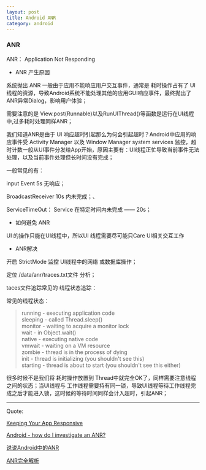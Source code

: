 ```yaml
---
layout: post
title: Android ANR
category: android
---
```


### ANR

ANR： Application Not Responding

* ANR 产生原因

系统抛出 ANR 一般由于应用不能响应用户交互事件，通常是 耗时操作占有了 UI线程的资源，导致Android系统不能处理其他的应用GUI响应事件，最终抛出了ANR异常Dialog，影响用户体验；

需要注意的是 View.post(Runnable)以及RunUIThread()等函数是运行在UI线程中,过多耗时处理同样ANR；

我们知道ANR是由于 UI 响应超时引起那么为何会引起超时？Android中应用的响应事件受 Activity Manager 以及 Window Manager system services 监控，超时计数一般从UI事件分发给App开始，原因主要有：UI线程正忙导致当前事件无法处理，以及当前事件处理但长时间没有完成；

一般常见的有：

input Event 5s 无响应；

BroadcastReceiver 10s 内未完成；、

ServiceTimeOut： Service 在特定时间内未完成 —— 20s；


* 如何避免 ANR 

UI 的操作只能在UI线程中，所以UI 线程需要尽可能只Care UI相关交互工作


* ANR解决

开启  StrictMode 监控 UI线程中的网络 或数据库操作；

定位 /data/anr/traces.txt文件 分析；

taces文件追踪常见的 线程状态追踪：

常见的线程状态：

> running - executing application code                 
sleeping - called Thread.sleep()                   
monitor - waiting to acquire a monitor lock            
wait - in Object.wait()               
native - executing native code                 
vmwait - waiting on a VM resource               
zombie - thread is in the process of dying                
init - thread is initializing (you shouldn't see this)               
starting - thread is about to start (you shouldn't see this either)              

很多时候不是我们将 耗时操作放置到 Thread中就完全OK了，同样需要注意线程之间的状态；当UI线程与 工作线程需要持有同一锁，导致UI线程等待工作线程完成之后才能进入锁，这时候的等待时间同样会计入超时，引起ANR；






---

Quote:

[Keeping Your App Responsive](http://developer.android.com/intl/zh-cn/training/articles/perf-anr.html)

[Android - how do I investigate an ANR?](http://stackoverflow.com/questions/704311/android-how-do-i-investigate-an-anr)

[说说Android中的ANR](http://droidyue.com/blog/2015/07/18/anr-in-android/)

[ANR完全解析](http://blog.saymagic.cn/2014/09/25/ANR%E5%AE%8C%E5%85%A8%E8%A7%A3%E6%9E%90.html)
